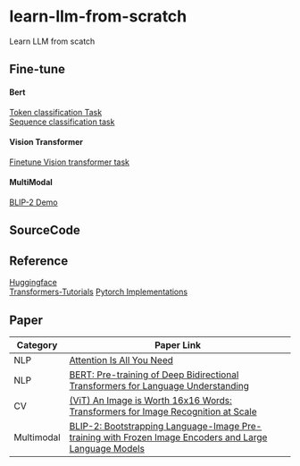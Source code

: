 # learn-llm-from-scratch
Learn LLM from scatch

## Fine-tune
#### Bert 
[Token classification Task](./fine-tune/Custom_Named_Entity_Recognition_with_BERT.ipynb)  
[Sequence classification task](./fine-tune/Fine_tuning_BERT_(and_friends)_for_multi_label_text_classification.ipynb)  

#### Vision Transformer
[Finetune Vision transformer task](./fine-tune/Fine_tuning_the_Vision_Transformer_on_CIFAR_10_with_Trainer.ipynbb)

#### MultiModal
[BLIP-2 Demo](./fine-tune/Chat_with_BLIP_2.ipynb)


## SourceCode


## Reference
[Huggingface](https://huggingface.co/docs/transformers/en/model_doc/bert)  
[Transformers-Tutorials](https://github.com/NielsRogge/Transformers-Tutorials/tree/master)
[Pytorch Implementations](https://github.com/lucidrains)


## Paper 
| Category | Paper Link| 
|----------|----------|
| NLP | [Attention Is All You Need](https://proceedings.neurips.cc/paper_files/paper/2017/file/3f5ee243547dee91fbd053c1c4a845aa-Paper.pdf) |
| NLP | [BERT: Pre-training of Deep Bidirectional Transformers for Language Understanding](https://arxiv.org/abs/1810.04805) |
| CV  | [(ViT) An Image is Worth 16x16 Words: Transformers for Image Recognition at Scale](https://arxiv.org/abs/2010.11929)|  
| Multimodal | [BLIP-2: Bootstrapping Language-Image Pre-training with Frozen Image Encoders and Large Language Models](https://arxiv.org/abs/2301.12597)

